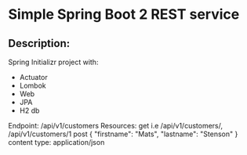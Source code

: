 # Simple Spring Boot 2 REST service

## Description:
Spring Initializr project with:
* Actuator
* Lombok
* Web
* JPA
* H2 db

Endpoint: /api/v1/customers
Resources: 
get i.e /api/v1/customers/, /api/v1/customers/1
post {
    "firstname": "Mats",
    "lastname": "Stenson"
}
content type: application/json